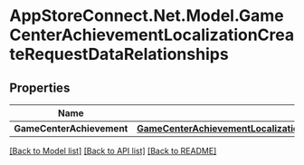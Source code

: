 # AppStoreConnect.Net.Model.GameCenterAchievementLocalizationCreateRequestDataRelationships

## Properties

Name | Type | Description | Notes
------------ | ------------- | ------------- | -------------
**GameCenterAchievement** | [**GameCenterAchievementLocalizationCreateRequestDataRelationshipsGameCenterAchievement**](GameCenterAchievementLocalizationCreateRequestDataRelationshipsGameCenterAchievement.md) |  | 

[[Back to Model list]](../README.md#documentation-for-models) [[Back to API list]](../README.md#documentation-for-api-endpoints) [[Back to README]](../README.md)

